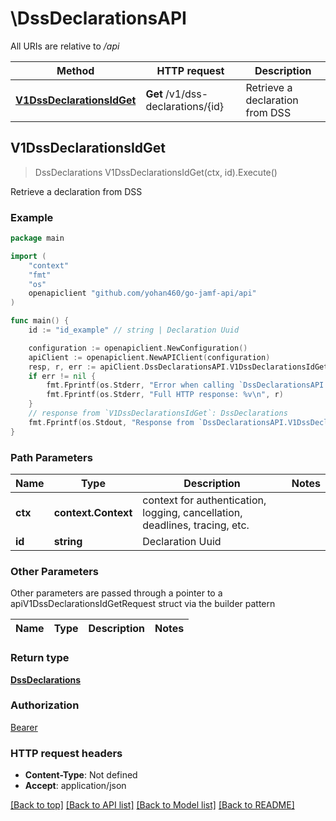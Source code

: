 # \DssDeclarationsAPI

All URIs are relative to */api*

Method | HTTP request | Description
------------- | ------------- | -------------
[**V1DssDeclarationsIdGet**](DssDeclarationsAPI.md#V1DssDeclarationsIdGet) | **Get** /v1/dss-declarations/{id} | Retrieve a declaration from DSS



## V1DssDeclarationsIdGet

> DssDeclarations V1DssDeclarationsIdGet(ctx, id).Execute()

Retrieve a declaration from DSS



### Example

```go
package main

import (
	"context"
	"fmt"
	"os"
	openapiclient "github.com/yohan460/go-jamf-api/api"
)

func main() {
	id := "id_example" // string | Declaration Uuid

	configuration := openapiclient.NewConfiguration()
	apiClient := openapiclient.NewAPIClient(configuration)
	resp, r, err := apiClient.DssDeclarationsAPI.V1DssDeclarationsIdGet(context.Background(), id).Execute()
	if err != nil {
		fmt.Fprintf(os.Stderr, "Error when calling `DssDeclarationsAPI.V1DssDeclarationsIdGet``: %v\n", err)
		fmt.Fprintf(os.Stderr, "Full HTTP response: %v\n", r)
	}
	// response from `V1DssDeclarationsIdGet`: DssDeclarations
	fmt.Fprintf(os.Stdout, "Response from `DssDeclarationsAPI.V1DssDeclarationsIdGet`: %v\n", resp)
}
```

### Path Parameters


Name | Type | Description  | Notes
------------- | ------------- | ------------- | -------------
**ctx** | **context.Context** | context for authentication, logging, cancellation, deadlines, tracing, etc.
**id** | **string** | Declaration Uuid | 

### Other Parameters

Other parameters are passed through a pointer to a apiV1DssDeclarationsIdGetRequest struct via the builder pattern


Name | Type | Description  | Notes
------------- | ------------- | ------------- | -------------


### Return type

[**DssDeclarations**](DssDeclarations.md)

### Authorization

[Bearer](../README.md#Bearer)

### HTTP request headers

- **Content-Type**: Not defined
- **Accept**: application/json

[[Back to top]](#) [[Back to API list]](../README.md#documentation-for-api-endpoints)
[[Back to Model list]](../README.md#documentation-for-models)
[[Back to README]](../README.md)


